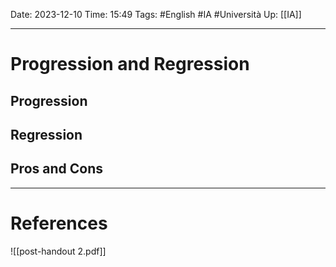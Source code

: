 Date: 2023-12-10
Time: 15:49
Tags: #English #IA #Università 
Up: [[IA]]

---
# Progression and Regression

## Progression

## Regression

## Pros and Cons


---
# References

![[post-handout 2.pdf]]